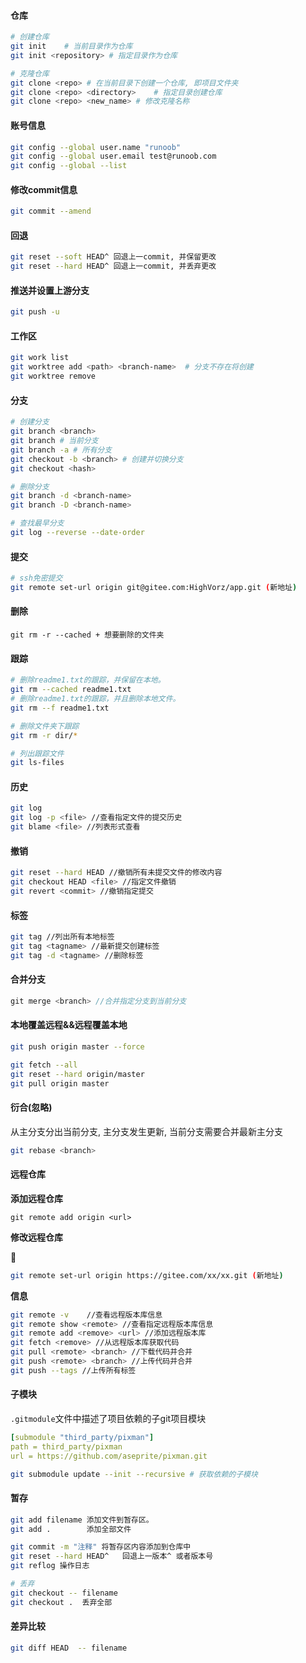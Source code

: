 #### 仓库
```bash
# 创建仓库
git init	# 当前目录作为仓库
git init <repository> # 指定目录作为仓库
```

```bash
# 克隆仓库
git clone <repo> # 在当前目录下创建一个仓库, 即项目文件夹
git clone <repo> <directory>	# 指定目录创建仓库
git clone <repo> <new_name> # 修改克隆名称
```

#### 账号信息

``` bash
git config --global user.name "runoob"
git config --global user.email test@runoob.com
git config --global --list 
```

#### 修改commit信息
``` bash
git commit --amend 
```

#### 回退
``` bash
git reset --soft HEAD^ 回退上一commit, 并保留更改
git reset --hard HEAD^ 回退上一commit, 并丢弃更改
```

#### 推送并设置上游分支
``` bash
git push -u
```

#### 工作区
``` bash
git work list
git worktree add <path> <branch-name>  # 分支不存在将创建
git worktree remove
```


#### 分支

```bash
# 创建分支
git branch <branch>
git branch # 当前分支
git branch -a # 所有分支
git checkout -b <branch> # 创建并切换分支
git checkout <hash>
```

```bash
# 删除分支
git branch -d <branch-name>
git branch -D <branch-name>
```

``` bash
# 查找最早分支
git log --reverse --date-order
```

#### 提交
``` bash
# ssh免密提交
git remote set-url origin git@gitee.com:HighVorz/app.git (新地址)
```

#### 删除
``` git
git rm -r --cached + 想要删除的文件夹
```

#### 跟踪
``` bash
# 删除readme1.txt的跟踪，并保留在本地。
git rm --cached readme1.txt    
# 删除readme1.txt的跟踪，并且删除本地文件。
git rm --f readme1.txt    

# 删除文件夹下跟踪
git rm -r dir/*

# 列出跟踪文件
git ls-files
```

#### 历史
```bash
git log
git log -p <file> //查看指定文件的提交历史
git blame <file> //列表形式查看
```

#### 撤销

```bash
git reset --hard HEAD //撤销所有未提交文件的修改内容
git checkout HEAD <file> //指定文件撤销
git revert <commit> //撤销指定提交
```




#### 标签

```bash
git tag	//列出所有本地标签
git tag <tagname> //最新提交创建标签
git tag -d <tagname> //删除标签
```

#### 合并分支

```cpp
git merge <branch> //合并指定分支到当前分支
```

#### 本地覆盖远程&&远程覆盖本地

``` bash
git push origin master --force

git fetch --all
git reset --hard origin/master
git pull origin master

```

#### 衍合(忽略)

从主分支分出当前分支, 主分支发生更新, 当前分支需要合并最新主分支

```bash
git rebase <branch> 
```



#### 远程仓库



**添加远程仓库**

``` git
git remote add origin <url>
```



**修改远程仓库**

🚀

``` bash
git remote set-url origin https://gitee.com/xx/xx.git (新地址)
```



**信息**

```bash
git remote -v	 //查看远程版本库信息
git remote show <remote> //查看指定远程版本库信息
git remote add <remove> <url> //添加远程版本库
git fetch <remove> //从远程版本库获取代码
git pull <remote> <branch> //下载代码并合并
git push <remote> <branch> //上传代码并合并
git push --tags //上传所有标签
```



#### 子模块

`.gitmodule`文件中描述了项目依赖的子git项目模块

``` yaml
[submodule "third_party/pixman"]
path = third_party/pixman
url = https://github.com/aseprite/pixman.git
```



``` bash
git submodule update --init --recursive # 获取依赖的子模块
```

#### 暂存

``` bash
git add filename 添加文件到暂存区。
git add .        添加全部文件

git commit -m "注释" 将暂存区内容添加到仓库中
git reset --hard HEAD^   回退上一版本^ 或者版本号
git reflog 操作日志

# 丢弃
git checkout -- filename 
git checkout .  丢弃全部
```

#### 差异比较
``` bash
git diff HEAD  -- filename
```